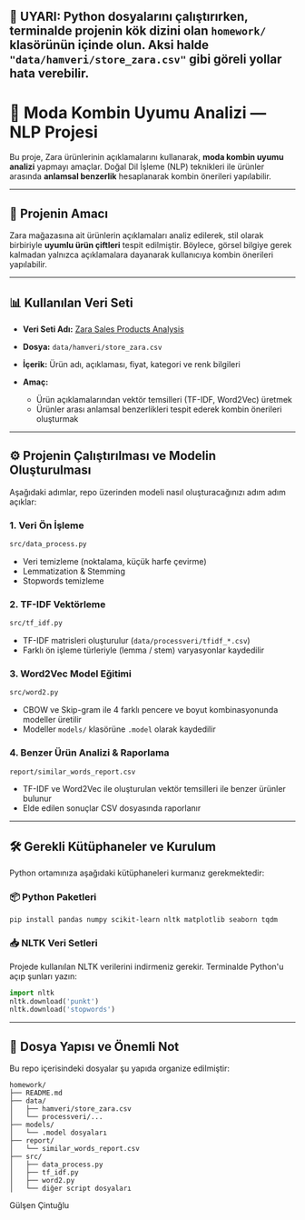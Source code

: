 
📌 **UYARI:** Python dosyalarını çalıştırırken, terminalde projenin kök dizini olan `homework/` klasörünün içinde olun. Aksi halde `"data/hamveri/store_zara.csv"` gibi göreli yollar hata verebilir.
---

# 👗 Moda Kombin Uyumu Analizi — NLP Projesi

Bu proje, Zara ürünlerinin açıklamalarını kullanarak, **moda kombin uyumu analizi** yapmayı amaçlar. Doğal Dil İşleme (NLP) teknikleri ile ürünler arasında **anlamsal benzerlik** hesaplanarak kombin önerileri yapılabilir.

---

## 🎯 Projenin Amacı

Zara mağazasına ait ürünlerin açıklamaları analiz edilerek, stil olarak birbiriyle **uyumlu ürün çiftleri** tespit edilmiştir. Böylece, görsel bilgiye gerek kalmadan yalnızca açıklamalara dayanarak kullanıcıya kombin önerileri yapılabilir.

---

## 📊 Kullanılan Veri Seti

* **Veri Seti Adı:** [Zara Sales Products Analysis](https://www.kaggle.com/datasets/kingabzpro/zara-sales-products-analysis)
* **Dosya:** `data/hamveri/store_zara.csv`
* **İçerik:** Ürün adı, açıklaması, fiyat, kategori ve renk bilgileri
* **Amaç:**

  * Ürün açıklamalarından vektör temsilleri (TF-IDF, Word2Vec) üretmek
  * Ürünler arası anlamsal benzerlikleri tespit ederek kombin önerileri oluşturmak

---

## ⚙️ Projenin Çalıştırılması ve Modelin Oluşturulması

Aşağıdaki adımlar, repo üzerinden modeli nasıl oluşturacağınızı adım adım açıklar:

### 1. Veri Ön İşleme

```bash
src/data_process.py
```

* Veri temizleme (noktalama, küçük harfe çevirme)
* Lemmatization & Stemming
* Stopwords temizleme

### 2. TF-IDF Vektörleme

```bash
src/tf_idf.py
```

* TF-IDF matrisleri oluşturulur (`data/processveri/tfidf_*.csv`)
* Farklı ön işleme türleriyle (lemma / stem) varyasyonlar kaydedilir

### 3. Word2Vec Model Eğitimi

```bash
src/word2.py
```

* CBOW ve Skip-gram ile 4 farklı pencere ve boyut kombinasyonunda modeller üretilir
* Modeller `models/` klasörüne `.model` olarak kaydedilir

### 4. Benzer Ürün Analizi & Raporlama

```bash
report/similar_words_report.csv
```

* TF-IDF ve Word2Vec ile oluşturulan vektör temsilleri ile benzer ürünler bulunur
* Elde edilen sonuçlar CSV dosyasında raporlanır

---

## 🛠️ Gerekli Kütüphaneler ve Kurulum

Python ortamınıza aşağıdaki kütüphaneleri kurmanız gerekmektedir:

### 📦 Python Paketleri

```bash
pip install pandas numpy scikit-learn nltk matplotlib seaborn tqdm
```

### 📥 NLTK Veri Setleri

Projede kullanılan NLTK verilerini indirmeniz gerekir. Terminalde Python'u açıp şunları yazın:

```python
import nltk
nltk.download('punkt')
nltk.download('stopwords')
```

---

## 📁 Dosya Yapısı ve Önemli Not

Bu repo içerisindeki dosyalar şu yapıda organize edilmiştir:

```
homework/
├── README.md
├── data/
│   ├── hamveri/store_zara.csv
│   └── processveri/...
├── models/
│   └── .model dosyaları
├── report/
│   └── similar_words_report.csv
├── src/
│   ├── data_process.py
│   ├── tf_idf.py
│   ├── word2.py
│   └── diğer script dosyaları
```


Gülşen Çintuğlu
